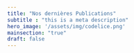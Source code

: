```yaml
---
title: "Nos dernières Publications"
subtitle : "this is a meta description"
hero_image: '/assets/img/codelice.png'
mainsection: "true"
draft: false
---
```

